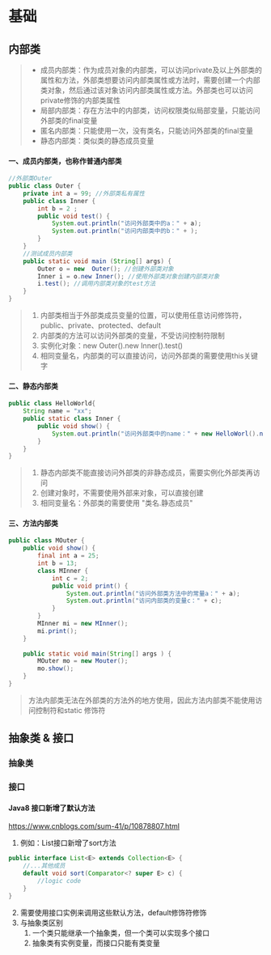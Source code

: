 # 基础



## 内部类

> + 成员内部类：作为成员对象的内部类，可以访问private及以上外部类的属性和方法，外部类想要访问内部类属性或方法时，需要创建一个内部类对象，然后通过该对象访问内部类属性或方法。外部类也可以访问private修饰的内部类属性
> + 局部内部类：存在方法中的内部类，访问权限类似局部变量，只能访问外部类的final变量
> + 匿名内部类：只能使用一次，没有类名，只能访问外部类的final变量
> + 静态内部类：类似类的静态成员变量

#### 一、成员内部类，也称作普通内部类

```java
//外部类Outer
public class Outer {
    private int a = 99; //外部类私有属性
    public class Inner {
        int b = 2 ;
        public void test() {
            System.out.println("访问外部类中的a：" + a);
            System.out.println("访问内部类中的b：" + );
        }
    }
    //测试成员内部类
    public static void main (String[] args) {
        Outer o = new  Outer(); //创建外部类对象
        Inner i = o.new Inner(); //使用外部类对象创建内部类对象
        i.test(); //调用内部类对象的test方法
    }
}
```

> 1. 内部类相当于外部类成员变量的位置，可以使用任意访问修饰符，public、private、protected、default
> 2. 内部类的方法可以访问外部类的变量，不受访问控制符限制
> 2. 实例化对象：new Outer().new Inner().test()
> 2. 相同变量名，内部类的可以直接访问，访问外部类的需要使用this关键字

#### 二、静态内部类

```java
public class HelloWorld{
    String name = "xx";
    public static class Inner {
        public void show() {
            System.out.println("访问外部类中的name：" + new HelloWorl().name);
        }
    }
}
```

> 1. 静态内部类不能直接访问外部类的非静态成员，需要实例化外部类再访问
> 2. 创建对象时，不需要使用外部来对象，可以直接创建
> 3. 相同变量名：外部类的需要使用 "类名.静态成员"

#### 三、方法内部类

```java
public class MOuter {
    public void show() {
        final int a = 25;
        int b = 13;
        class MInner {
            int c = 2;
            public void print() {
                System.out.println("访问外部类方法中的常量a：" + a);
                System.out.println("访问内部类的变量c：" + c);
            }
        }
        MInner mi = new MInner();
        mi.print();
    }
    
    public static void main(String[] args ) {
        MOuter mo = new Mouter();
        mo.show();
    } 
}
```

> 方法内部类无法在外部类的方法外的地方使用，因此方法内部类不能使用访问控制符和static 修饰符



## 抽象类 & 接口

### 抽象类



### 接口

#### Java8 接口新增了默认方法

https://www.cnblogs.com/sum-41/p/10878807.html

1. 例如：List接口新增了sort方法

```java
public interface List<E> extends Collection<E> {
    //...其他成员
    default void sort(Comparator<? super E> c) {
        //logic code
    }
}
```

2. 需要使用接口实例来调用这些默认方法，default修饰符修饰
3. 与抽象类区别
   1. 一个类只能继承一个抽象类，但一个类可以实现多个接口
   2. 抽象类有实例变量，而接口只能有类变量
